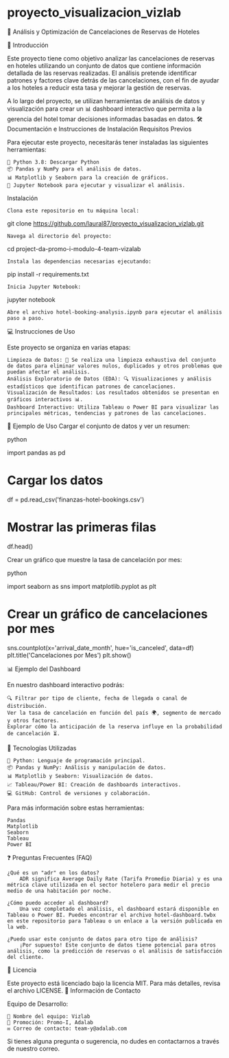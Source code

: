 # proyecto_visualizacion_vizlab
🏨 Análisis y Optimización de Cancelaciones de Reservas de Hoteles

📖 Introducción

Este proyecto tiene como objetivo analizar las cancelaciones de reservas en hoteles utilizando un conjunto de datos que contiene información detallada de las reservas realizadas. El análisis pretende identificar patrones y factores clave detrás de las cancelaciones, con el fin de ayudar a los hoteles a reducir esta tasa y mejorar la gestión de reservas.

A lo largo del proyecto, se utilizan herramientas de análisis de datos y visualización para crear un 📊 dashboard interactivo que permita a la gerencia del hotel tomar decisiones informadas basadas en datos.
🛠️ Documentación e Instrucciones de Instalación
Requisitos Previos

Para ejecutar este proyecto, necesitarás tener instaladas las siguientes herramientas:

    🐍 Python 3.8: Descargar Python
    📦 Pandas y NumPy para el análisis de datos.
    📊 Matplotlib y Seaborn para la creación de gráficos.
    📓 Jupyter Notebook para ejecutar y visualizar el análisis.

Instalación

    Clona este repositorio en tu máquina local:


git clone https://github.com/laural87/proyecto_visualizacion_vizlab.git

    Navega al directorio del proyecto:



cd project-da-promo-i-modulo-4-team-vizalab

    Instala las dependencias necesarias ejecutando:



pip install -r requirements.txt

    Inicia Jupyter Notebook:



jupyter notebook

    Abre el archivo hotel-booking-analysis.ipynb para ejecutar el análisis paso a paso.

💻 Instrucciones de Uso

Este proyecto se organiza en varias etapas:

    Limpieza de Datos: 🧹 Se realiza una limpieza exhaustiva del conjunto de datos para eliminar valores nulos, duplicados y otros problemas que puedan afectar el análisis.
    Análisis Exploratorio de Datos (EDA): 🔍 Visualizaciones y análisis estadísticos que identifican patrones de cancelaciones.
    Visualización de Resultados: Los resultados obtenidos se presentan en gráficos interactivos 📊.
    Dashboard Interactivo: Utiliza Tableau o Power BI para visualizar las principales métricas, tendencias y patrones de las cancelaciones.

🔧 Ejemplo de Uso
Cargar el conjunto de datos y ver un resumen:

python

import pandas as pd

# Cargar los datos
df = pd.read_csv('finanzas-hotel-bookings.csv')

# Mostrar las primeras filas
df.head()

Crear un gráfico que muestre la tasa de cancelación por mes:

python

import seaborn as sns
import matplotlib.pyplot as plt

# Crear un gráfico de cancelaciones por mes
sns.countplot(x='arrival_date_month', hue='is_canceled', data=df)
plt.title('Cancelaciones por Mes')
plt.show()

📊 Ejemplo del Dashboard

En nuestro dashboard interactivo podrás:

    🔍 Filtrar por tipo de cliente, fecha de llegada o canal de distribución.
    Ver la tasa de cancelación en función del país 🌍, segmento de mercado y otros factores.
    Explorar cómo la anticipación de la reserva influye en la probabilidad de cancelación ⏳.

🔧 Tecnologías Utilizadas

    🐍 Python: Lenguaje de programación principal.
    📦 Pandas y NumPy: Análisis y manipulación de datos.
    📊 Matplotlib y Seaborn: Visualización de datos.
    📈 Tableau/Power BI: Creación de dashboards interactivos.
    💻 GitHub: Control de versiones y colaboración.

Para más información sobre estas herramientas:

    Pandas
    Matplotlib
    Seaborn
    Tableau
    Power BI

❓ Preguntas Frecuentes (FAQ)

    ¿Qué es un "adr" en los datos?
        ADR significa Average Daily Rate (Tarifa Promedio Diaria) y es una métrica clave utilizada en el sector hotelero para medir el precio medio de una habitación por noche.

    ¿Cómo puedo acceder al dashboard?
        Una vez completado el análisis, el dashboard estará disponible en Tableau o Power BI. Puedes encontrar el archivo hotel-dashboard.twbx en este repositorio para Tableau o un enlace a la versión publicada en la web.

    ¿Puedo usar este conjunto de datos para otro tipo de análisis?
        ¡Por supuesto! Este conjunto de datos tiene potencial para otros análisis, como la predicción de reservas o el análisis de satisfacción del cliente.

📄 Licencia

Este proyecto está licenciado bajo la licencia MIT. Para más detalles, revisa el archivo LICENSE.
📧 Información de Contacto

Equipo de Desarrollo:

    👥 Nombre del equipo: Vizlab
    🚀 Promoción: Promo-I, Adalab
    ✉️ Correo de contacto: team-y@adalab.com

Si tienes alguna pregunta o sugerencia, no dudes en contactarnos a través de nuestro correo.